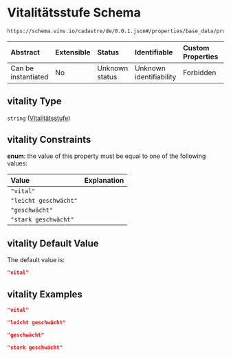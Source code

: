 # Vitalitätsstufe Schema

```txt
https://schema.vinv.io/cadastre/de/0.0.1.json#/properties/base_data/properties/vitality
```



| Abstract            | Extensible | Status         | Identifiable            | Custom Properties | Additional Properties | Access Restrictions | Defined In                                                                                                                 |
| :------------------ | :--------- | :------------- | :---------------------- | :---------------- | :-------------------- | :------------------ | :------------------------------------------------------------------------------------------------------------------------- |
| Can be instantiated | No         | Unknown status | Unknown identifiability | Forbidden         | Allowed               | none                | [dereferenced.doc.json\*](../../../../../../vinv-schemas/vinv-tree/out/0.0.1/dereferenced.doc.json "open original schema") |

## vitality Type

`string` ([Vitalitätsstufe](dereferenced-properties-grunddaten-properties-vitalitätsstufe-1.md))

## vitality Constraints

**enum**: the value of this property must be equal to one of the following values:

| Value                 | Explanation |
| :-------------------- | :---------- |
| `"vital"`             |             |
| `"leicht geschwächt"` |             |
| `"geschwächt"`        |             |
| `"stark geschwächt"`  |             |

## vitality Default Value

The default value is:

```json
"vital"
```

## vitality Examples

```json
"vital"
```

```json
"leicht geschwächt"
```

```json
"geschwächt"
```

```json
"stark geschwächt"
```
